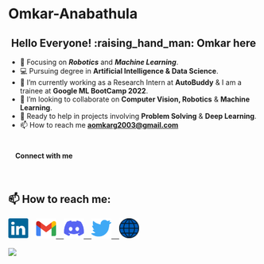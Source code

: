 # Omkar-Anabathula
<h2 align="center">Hello Everyone! :raising_hand_man: Omkar here </h2>


- :orange_book: Focusing on ***Robotics*** and ***Machine Learning***.
- :computer: Pursuing degree in **Artificial Intelligence & Data Science**.
- :telescope: I’m currently working as a Research Intern at **AutoBuddy** & I am a trainee at **Google ML BootCamp 2022**.
- :two_men_holding_hands: I’m looking to collaborate on **Computer Vision, Robotics** & **Machine Learning**.
- 💁 Ready to help in projects involving **Problem Solving** & **Deep Learning**.
- 📫 How to reach me **aomkarg2003@gmail.com**
<h1></h1>




#### &emsp;Connect with me
&nbsp;
</a>
  <h2>📫 How to reach me:</h2>
  <a href="https://www.linkedin.com/in/neavepaul/"><img src="linkedin.svg" width=40></a>
  &nbsp&nbsp
  <a href="mailto:neave.mailbox@gmail.com?"><img src ="gmail.svg" width= 40</a> 
  &nbsp&nbsp
  <a href="http://discordapp.com/users/792220933912920081"><img src ="discord.svg" width= 40</a>
  &nbsp&nbsp
  <a href="https://twitter.com/iamneavepaul"><img src ="twitter.svg" width= 40</a>
  &nbsp&nbsp
  <a href="https://neavepaul.github.io"><img src ="internet.svg" width= 40</a>
  <br>
    <br>
    <img src="https://komarev.com/ghpvc/?username=neavepaul&color=blueviolet">
